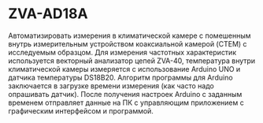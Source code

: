 # ZVA-AD18A
Автоматизировать измерения в климатической камере с помешенным внутрь измерительным устройством коаксиальной камерой (CTEM) с исследуемым образцом. Для измерения частотных характеристик используется векторный анализатор цепей ZVA-40, температура внутри климатической камеры измеряется с использование Arduino UNO и датчика температуры DS18B20. Алгоритм программы для Arduino заключается в загрузке времени измерения (как часто надо опрашивать датчик).  После получения настроек Arduino с заданным временем отправляет данные на ПК c управляющим приложением с графическим интерфейсом и программой.
